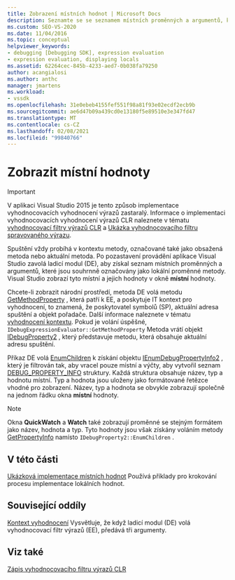 ```yaml
---
title: Zobrazení místních hodnot | Microsoft Docs
description: Seznamte se se seznamem místních proměnných a argumentů, které jsou souhrnně označovány jako lokální hodnoty metody, které jsou zobrazeny při pozastavení provádění.
ms.custom: SEO-VS-2020
ms.date: 11/04/2016
ms.topic: conceptual
helpviewer_keywords:
- debugging [Debugging SDK], expression evaluation
- expression evaluation, displaying locals
ms.assetid: 62264cec-845b-4233-aed7-0b038fa79250
author: acangialosi
ms.author: anthc
manager: jmartens
ms.workload:
- vssdk
ms.openlocfilehash: 31e0ebeb4155fef551f98a81f93e02ecdf2ecb9b
ms.sourcegitcommit: ae6d47b09a439cd0e13180f5e89510e3e347fd47
ms.translationtype: MT
ms.contentlocale: cs-CZ
ms.lasthandoff: 02/08/2021
ms.locfileid: "99840766"
---
```

# <a name="display-locals"></a>Zobrazit místní hodnoty
> [!IMPORTANT]
> V aplikaci Visual Studio 2015 je tento způsob implementace vyhodnocovacích vyhodnocení výrazů zastaralý. Informace o implementaci vyhodnocovacích vyhodnocení výrazů CLR naleznete v tématu [vyhodnocovací filtry výrazů CLR](https://github.com/Microsoft/ConcordExtensibilitySamples/wiki/CLR-Expression-Evaluators) a [Ukázka vyhodnocovacího filtru spravovaného výrazu](https://github.com/Microsoft/ConcordExtensibilitySamples/wiki/Managed-Expression-Evaluator-Sample).

 Spuštění vždy probíhá v kontextu metody, označované také jako obsažená metoda nebo aktuální metoda. Po pozastavení provádění aplikace Visual Studio zavolá ladicí modul (DE), aby získal seznam místních proměnných a argumentů, které jsou souhrnně označovány jako lokální proměnné metody. Visual Studio zobrazí tyto místní a jejich hodnoty v okně **místní** hodnoty.

 Chcete-li zobrazit národní prostředí, metoda DE volá metodu [GetMethodProperty](../../extensibility/debugger/reference/idebugexpressionevaluator-getmethodproperty.md) , která patří k EE, a poskytuje IT kontext pro vyhodnocení, to znamená, že poskytovatel symbolů (SP), aktuální adresa spuštění a objekt pořadače. Další informace naleznete v tématu [vyhodnocení kontextu](../../extensibility/debugger/evaluation-context.md). Pokud je volání úspěšné, `IDebugExpressionEvaluator::GetMethodProperty` Metoda vrátí objekt [IDebugProperty2](../../extensibility/debugger/reference/idebugproperty2.md) , který představuje metodu, která obsahuje aktuální adresu spuštění.

 Příkaz DE volá [EnumChildren](../../extensibility/debugger/reference/idebugproperty2-enumchildren.md) k získání objektu [IEnumDebugPropertyInfo2](../../extensibility/debugger/reference/ienumdebugpropertyinfo2.md) , který je filtrován tak, aby vracel pouze místní a výčty, aby vytvořil seznam [DEBUG_PROPERTY_INFO](../../extensibility/debugger/reference/debug-property-info.md) struktury. Každá struktura obsahuje název, typ a hodnotu místní. Typ a hodnota jsou uloženy jako formátované řetězce vhodné pro zobrazení. Název, typ a hodnota se obvykle zobrazují společně na jednom řádku okna **místní** hodnoty.

> [!NOTE]
> Okna **QuickWatch** a **Watch** také zobrazují proměnné se stejným formátem jako název, hodnota a typ. Tyto hodnoty jsou však získány voláním metody [GetPropertyInfo](../../extensibility/debugger/reference/idebugproperty2-getpropertyinfo.md) namísto `IDebugProperty2::EnumChildren` .

## <a name="in-this-section"></a>V této části
 [Ukázková implementace místních hodnot](../../extensibility/debugger/sample-implementation-of-locals.md) Používá příklady pro krokování procesu implementace lokálních hodnot.

## <a name="related-sections"></a>Související oddíly
 [Kontext vyhodnocení](../../extensibility/debugger/evaluation-context.md) Vysvětluje, že když ladicí modul (DE) volá vyhodnocovací filtr výrazů (EE), předává tři argumenty.

## <a name="see-also"></a>Viz také
 [Zápis vyhodnocovacího filtru výrazů CLR](../../extensibility/debugger/writing-a-common-language-runtime-expression-evaluator.md)
